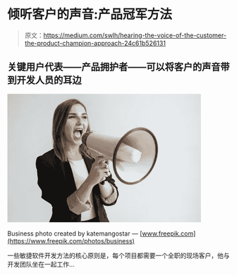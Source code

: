 # 倾听客户的声音:产品冠军方法

> 原文：<https://medium.com/swlh/hearing-the-voice-of-the-customer-the-product-champion-approach-24c61b526131>

## 关键用户代表——产品拥护者——可以将客户的声音带到开发人员的耳边

![](img/fb1b7237bc927168ab2d69c532f42590.png)

Business photo created by katemangostar — [www.freepik.com](https://www.freepik.com/photos/business)

一些敏捷软件开发方法的核心原则是，每个项目都需要一个全职的现场客户，他与开发团队坐在一起工作…